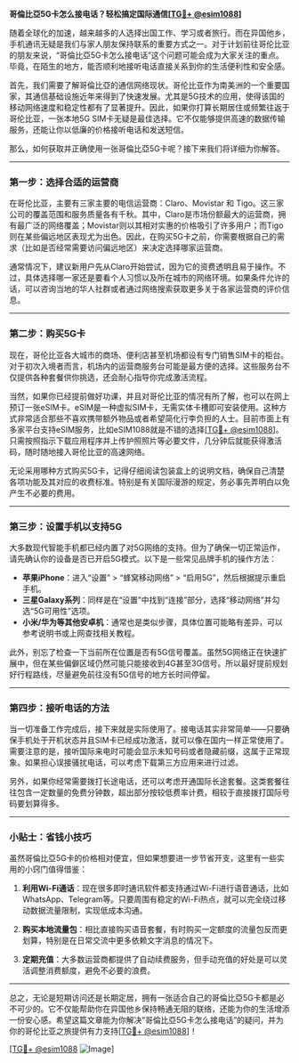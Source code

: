 **哥倫比亞5G卡怎么接电话？轻松搞定国际通信[[TG💪+ @esim1088](https://t.me/s/esim1088)]**

随着全球化的加速，越来越多的人选择出国工作、学习或者旅行。而在异国他乡，手机通讯无疑是我们与家人朋友保持联系的重要方式之一。对于计划前往哥伦比亚的朋友来说，“哥倫比亞5G卡怎么接电话”这个问题可能会成为大家关注的重点。毕竟，在陌生的地方，能否顺利地接听电话直接关系到你的生活便利性和安全感。

首先，我们需要了解哥倫比亞的通信网络现状。哥伦比亚作为南美洲的一个重要国家，其通信基础设施近年来得到了快速发展。尤其是5G技术的应用，使得该国的移动网络速度和稳定性都有了显著提升。因此，如果你打算长期居住或频繁往返于哥伦比亚，一张本地5G SIM卡无疑是最佳选择。它不仅能够提供高速的数据传输服务，还能让你以低廉的价格接听电话和发送短信。

那么，如何获取并正确使用一张哥倫比亞5G卡呢？接下来我们将详细为你解答。

---

### 第一步：选择合适的运营商

在哥伦比亚，主要有三家主要的电信运营商：Claro、Movistar 和 Tigo。这三家公司的覆盖范围和服务质量各有千秋。其中，Claro是市场份额最大的运营商，拥有最广泛的网络覆盖；Movistar则以其相对实惠的价格吸引了许多用户；而Tigo则在某些偏远地区表现尤为出色。因此，在购买5G卡之前，你需要根据自己的需求（比如是否经常需要访问偏远地区）来决定选择哪家运营商。

通常情况下，建议新用户先从Claro开始尝试，因为它的资费透明且易于操作。不过，具体选择哪一家还是要看个人习惯以及所在城市的网络环境。如果条件允许的话，可以咨询当地的华人社群或者通过网络搜索获取更多关于各家运营商的评价信息。

---

### 第二步：购买5G卡

现在，哥伦比亚各大城市的商场、便利店甚至机场都设有专门销售SIM卡的柜台。对于初次入境者而言，机场内的运营商服务台可能是最方便的选择。这些服务台不仅提供各种套餐供你挑选，还会耐心指导你完成激活流程。

当然，如果你已经提前做好功课，并且对哥伦比亚的情况有所了解，也可以在网上预订一张eSIM卡。eSIM是一种虚拟SIM卡，无需实体卡槽即可安装使用。这种方式非常适合那些不喜欢携带额外物品或者希望简化行李负担的人士。目前市面上有多家平台支持eSIM服务，比如eSIM1088就是不错的选择[[TG💪+ @esim1088](https://t.me/s/esim1088)]。只需按照指示下载应用程序并上传护照照片等必要文件，几分钟后就能获得激活码，随时随地接入哥伦比亚的高速网络。

无论采用哪种方式购买5G卡，记得仔细阅读包装盒上的说明文档，确保自己清楚各项功能及其对应的收费标准。特别是有关国际漫游的规定，务必事先弄明白以免产生不必要的费用。

---

### 第三步：设置手机以支持5G

大多数现代智能手机都已经内置了对5G网络的支持。但为了确保一切正常运作，请先确认你的设备是否已开启5G模式。以下是一些常见品牌手机的操作方法：

- **苹果iPhone**：进入“设置” > “蜂窝移动网络” > “启用5G”，然后根据提示重启手机。
- **三星Galaxy系列**：同样是在“设置”中找到“连接”部分，选择“移动网络”并勾选“5G可用性”选项。
- **小米/华为等其他安卓机**：通常也是类似步骤，具体位置可能略有差异，可以参考说明书或上网查找相关教程。

此外，别忘了检查一下当前所在位置是否有5G信号覆盖。虽然5G网络正在快速扩展中，但在某些偏僻区域仍然可能只能接收到4G甚至3G信号。所以最好提前规划好行程路线，尽量避免前往没有5G信号的地方长时间停留。

---

### 第四步：接听电话的方法

当一切准备工作完成后，接下来就是实际使用了。接电话其实非常简单——只要确保手机处于开机状态并且SIM卡已经成功激活，就可以像在国内一样正常使用了。需要注意的是，接听国际来电时可能会显示未知号码或者隐藏前缀，这属于正常现象。如果担心误接骚扰电话，可以考虑下载第三方应用来进行过滤。

另外，如果你经常需要拨打长途电话，还可以考虑开通国际长途套餐。这类套餐往往包含一定数量的免费分钟数，超出部分按较低费率计费，相较于直接拨打国际号码要划算得多。

---

### 小贴士：省钱小技巧

虽然哥倫比亞5G卡的价格相对便宜，但如果想要进一步节省开支，这里有一些实用的小窍门值得借鉴：

1. **利用Wi-Fi通话**：现在很多即时通讯软件都支持通过Wi-Fi进行语音通话，比如WhatsApp、Telegram等。只要周围有稳定的Wi-Fi热点，就可以完全绕过移动数据流量限制，实现低成本沟通。
   
2. **购买本地流量包**：相比直接购买语音套餐，有时购买一定额度的流量包反而更划算，特别是在日常交流中更多依赖文字消息的情况下。

3. **定期充值**：大多数运营商都提供了自动续费服务，但手动充值的好处是可以灵活调整消费额度，避免不必要的浪费。

---

总之，无论是短期访问还是长期定居，拥有一张适合自己的哥倫比亞5G卡都是必不可少的。它不仅能帮助你在异国他乡保持畅通无阻的联络，还能为你的生活增添一份安心感。希望这篇文章能为你解决“哥倫比亞5G卡怎么接电话”的疑问，并为你的哥伦比亚之旅提供有力支持[[TG💪+ @esim1088](https://t.me/s/esim1088)]！

[[TG💪+ @esim1088](https://t.me/s/esim1088) ![Image](https://i.postimg.cc/4NQfJmqS/Snipaste-2025-05-13-00-14-12.png)]